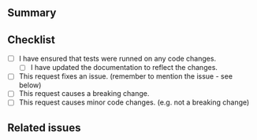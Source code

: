 ## Summary

<!-- A quick summary of this pull request, to tell us what it is about. Does it fix any issues? -->

## Checklist

<!-- Put an X inside [ ] to check it. E.g.: [x] -->

- [ ] I have ensured that tests were runned on any code changes.
    - [ ] I have updated the documentation to reflect the changes.
- [ ] This request fixes an issue. (remember to mention the issue - see below)
- [ ] This request causes a breaking change. 
- [ ] This request causes minor code changes. (e.g. not a breaking change)

## Related issues

<!-- 
To mention an issue, use `#issue-id`. 
To mention another pull request, use `!pull-request-id`.
-->
